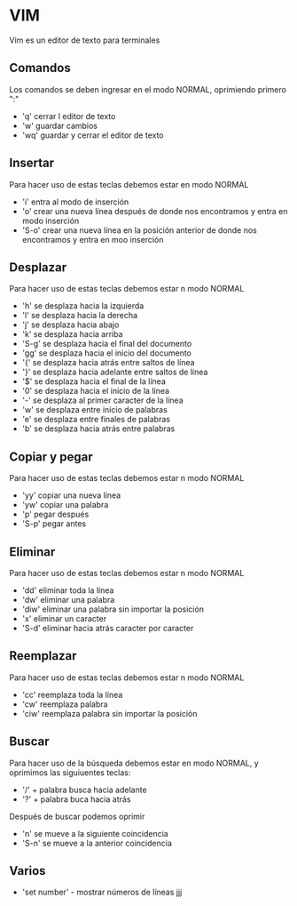# VIM

Vim es un editor de texto para terminales

## Comandos

Los comandos se deben ingresar en el modo NORMAL, oprimiendo primero ":"

- 'q' cerrar l editor de texto
- 'w' guardar cambios
- 'wq' guardar y cerrar el editor de texto

## Insertar

Para hacer uso de estas teclas debemos estar en modo NORMAL

- 'i' entra al modo de inserción
- 'o' crear una nueva línea después de donde nos encontramos y entra en modo inserción
- 'S-o' crear una nueva línea en la posición anterior de donde nos encontramos y entra en moo inserción

## Desplazar

Para hacer uso de estas teclas debemos estar n modo NORMAL

- 'h' se desplaza hacia la izquierda
- 'l' se desplaza hacia la derecha
- 'j' se desplaza hacia abajo
- 'k' se desplaza hacia arriba
- 'S-g' se desplaza hacia el final del documento
- 'gg' se desplaza hacia el inicio del documento
- '{' se desplaza hacia atrás entre saltos de línea
- '}' se desplaza hacia adelante entre saltos de línea
- '$' se desplaza hacia el final de la línea
- '0' se desplaza hacia el inicio de la línea
- '-' se desplaza al primer caracter de la línea
- 'w' se desplaza entre inicio de palabras
- 'e' se desplaza entre finales de palabras
- 'b' se desplaza hacia atrás entre palabras

## Copiar y pegar

Para hacer uso de estas teclas debemos estar n modo NORMAL

- 'yy' copiar una nueva línea
- 'yw' copiar una palabra
- 'p' pegar después
- 'S-p' pegar antes

## Eliminar

Para hacer uso de estas teclas debemos estar n modo NORMAL

- 'dd' eliminar toda la línea
- 'dw' eliminar una palabra
- 'diw' eliminar una palabra sin importar la posición
- 'x' eliminar un caracter
- 'S-d' eliminar hacia atrás caracter por caracter

## Reemplazar

Para hacer uso de estas teclas debemos estar n modo NORMAL

- 'cc' reemplaza toda la línea
- 'cw' reemplaza palabra
- 'ciw' reemplaza palabra sin importar la posición

## Buscar

Para hacer uso de la búsqueda debemos estar en modo NORMAL, y oprimimos las siguiuentes teclas:

- '/' + palabra busca hacia adelante
- '?' + palabra buca hacia atrás

Después de buscar podemos oprimir

- 'n' se mueve a la siguiente coincidencia
- 'S-n' se mueve a la anterior coincidencia

## Varios

- 'set number' - mostrar números de líneas
jjj
